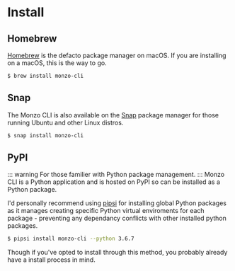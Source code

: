 # Install

## Homebrew
[Homebrew](https://brew.sh/) is the defacto package manager on macOS.
If you are installing on a macOS, this is the way to go.

```bash
$ brew install monzo-cli
```

## Snap
The Monzo CLI is also available on the [Snap](https://docs.snapcraft.io/)
package manager for those running Ubuntu and other Linux distros.

```bash
$ snap install monzo-cli
```

## PyPI
::: warning
For those familier with Python package management.
:::
Monzo CLI is a Python application and is hosted on PyPI so can be
installed as a Python package.

I'd personally recommend using [pipsi](https://github.com/mitsuhiko/pipsi)
for installing global Python packages as it manages creating specific
Python virtual enviroments for each package - preventing any dependancy
conflicts with other installed python packages.

```bash
$ pipsi install monzo-cli --python 3.6.7
```

Though if you've opted to install through this method, you probably
already have a install process in mind.
